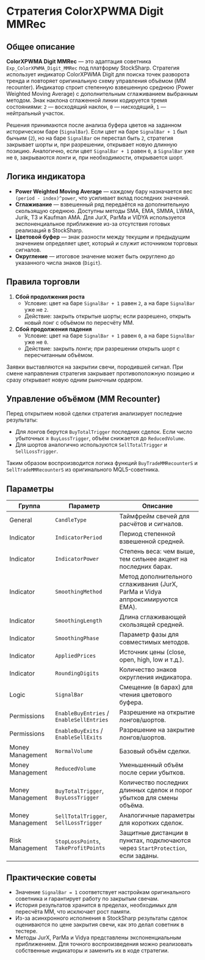 # Стратегия ColorXPWMA Digit MMRec

## Общее описание
**ColorXPWMA Digit MMRec** — это адаптация советника `Exp_ColorXPWMA_Digit_MMRec` под платформу StockSharp. Стратегия использует индикатор ColorXPWMA Digit для поиска точек разворота тренда и повторяет оригинальную схему управления объёмом (MM recounter). Индикатор строит степенную взвешенную среднюю (Power Weighted Moving Average) с дополнительным сглаживанием выбранным методом. Знак наклона сглаженной линии кодируется тремя состояниями: `2` — восходящий наклон, `0` — нисходящий, `1` — нейтральный участок.

Решения принимаются после анализа буфера цветов на заданном историческом баре (`SignalBar`). Если цвет на баре `SignalBar + 1` был бычьим (`2`), но на баре `SignalBar` он перестал быть `2`, стратегия закрывает шорты и, при разрешении, открывает новую длинную позицию. Аналогично, если цвет `SignalBar + 1` равен `0`, а `SignalBar` уже не `0`, закрываются лонги и, при необходимости, открывается шорт.

## Логика индикатора
- **Power Weighted Moving Average** — каждому бару назначается вес `(period - index)^power`, что усиливает вклад последних значений.
- **Сглаживание** — взвешенный ряд передаётся на дополнительную скользящую среднюю. Доступны методы SMA, EMA, SMMA, LWMA, Jurik, T3 и Kaufman AMA. Для JurX, ParMa и VIDYA используется экспоненциальное приближение из-за отсутствия готовых реализаций в StockSharp.
- **Цветовой буфер** — знак разности между текущим и предыдущим значением определяет цвет, который и служит источником торговых сигналов.
- **Округление** — итоговое значение может быть округлено до указанного числа знаков (`Digit`).

## Правила торговли
1. **Сбой продолжения роста**
   - Условие: цвет на баре `SignalBar + 1` равен `2`, а на баре `SignalBar` уже не `2`.
   - Действие: закрыть открытые шорты; если разрешено, открыть новый лонг с объёмом по пересчёту MM.
2. **Сбой продолжения падения**
   - Условие: цвет на баре `SignalBar + 1` равен `0`, а на баре `SignalBar` уже не `0`.
   - Действие: закрыть лонги; при разрешении открыть шорт с пересчитанным объёмом.

Заявки выставляются на закрытии свечи, породившей сигнал. При смене направления стратегия закрывает противоположную позицию и сразу открывает новую одним рыночным ордером.

## Управление объёмом (MM Recounter)
Перед открытием новой сделки стратегия анализирует последние результаты:

- Для лонгов берутся `BuyTotalTrigger` последних сделок. Если число убыточных ≥ `BuyLossTrigger`, объём снижается до `ReducedVolume`.
- Для шортов аналогично используются `SellTotalTrigger` и `SellLossTrigger`.

Таким образом воспроизводится логика функций `BuyTradeMMRecounterS` и `SellTradeMMRecounterS` из оригинального MQL5-советника.

## Параметры
| Группа | Параметр | Описание |
| --- | --- | --- |
| General | `CandleType` | Таймфрейм свечей для расчётов и сигналов. |
| Indicator | `IndicatorPeriod` | Период степенной взвешенной средней. |
| Indicator | `IndicatorPower` | Степень веса: чем выше, тем сильнее акцент на последних барах. |
| Indicator | `SmoothingMethod` | Метод дополнительного сглаживания (JurX, ParMa и Vidya аппроксимируются EMA). |
| Indicator | `SmoothingLength` | Длина сглаживающей скользящей средней. |
| Indicator | `SmoothingPhase` | Параметр фазы для совместимых методов. |
| Indicator | `AppliedPrices` | Источник цены (close, open, high, low и т.д.). |
| Indicator | `RoundingDigits` | Количество знаков округления индикатора. |
| Logic | `SignalBar` | Смещение (в барах) для чтения цветового буфера. |
| Permissions | `EnableBuyEntries` / `EnableSellEntries` | Разрешение на открытие лонгов/шортов. |
| Permissions | `EnableBuyExits` / `EnableSellExits` | Разрешение на закрытие лонгов/шортов. |
| Money Management | `NormalVolume` | Базовый объём сделки. |
| Money Management | `ReducedVolume` | Уменьшенный объём после серии убытков. |
| Money Management | `BuyTotalTrigger`, `BuyLossTrigger` | Количество последних длинных сделок и порог убытков для смены объёма. |
| Money Management | `SellTotalTrigger`, `SellLossTrigger` | Аналогичные параметры для коротких сделок. |
| Risk Management | `StopLossPoints`, `TakeProfitPoints` | Защитные дистанции в пунктах, подключаются через `StartProtection`, если заданы. |

## Практические советы
- Значение `SignalBar = 1` соответствует настройкам оригинального советника и гарантирует работу по закрытым свечам.
- История результатов хранится в пределах, необходимых для пересчёта MM, что исключает рост памяти.
- Из-за асинхронного исполнения в StockSharp результаты сделок оцениваются по цене закрытия свечи, как это делал советник в тестере.
- Методы JurX, ParMa и Vidya представлены экспоненциальным приближением. Для точного воспроизведения можно реализовать собственные индикаторы и заменить их в коде стратегии.

